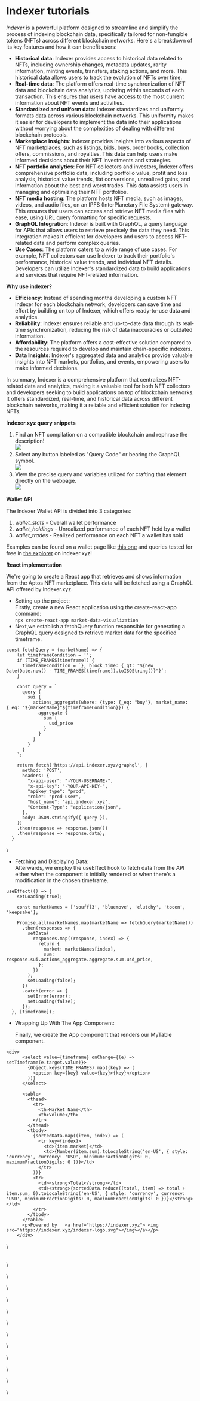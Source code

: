 # Indexer tutorials

_Indexer_ is a powerful platform designed to streamline and simplify the process of indexing blockchain data, specifically tailored for non-fungible tokens (NFTs) across different blockchain networks. Here's a breakdown of its key features and how it can benefit users:

* **Historical data**: Indexer provides access to historical data related to NFTs, including ownership changes, metadata updates, rarity information, minting events, transfers, staking actions, and more. This historical data allows users to track the evolution of NFTs over time.
* **Real-time data**: The platform offers real-time synchronization of NFT data and blockchain data analytics, updating within seconds of each transaction. This ensures that users have access to the most current information about NFT events and activities.
* **Standardized and uniform data**: Indexer standardizes and uniformly formats data across various blockchain networks. This uniformity makes it easier for developers to implement the data into their applications without worrying about the complexities of dealing with different blockchain protocols.
* **Marketplace insights**: Indexer provides insights into various aspects of NFT marketplaces, such as listings, bids, buys, order books, collection offers, commissions, and royalties. This data can help users make informed decisions about their NFT investments and strategies.
* **NFT portfolio analytics**: For NFT collectors and investors, Indexer offers comprehensive portfolio data, including portfolio value, profit and loss analysis, historical value trends, fiat conversions, unrealized gains, and information about the best and worst trades. This data assists users in managing and optimizing their NFT portfolios.
* **NFT media hosting**: The platform hosts NFT media, such as images, videos, and audio files, on an IPFS (InterPlanetary File System) gateway. This ensures that users can access and retrieve NFT media files with ease, using URL query formatting for specific requests.
* **GraphQL Integration**: Indexer is built with GraphQL, a query language for APIs that allows users to retrieve precisely the data they need. This integration makes it efficient for developers and users to access NFT-related data and perform complex queries.
* **Use Cases**: The platform caters to a wide range of use cases. For example, NFT collectors can use Indexer to track their portfolio's performance, historical value trends, and individual NFT details. Developers can utilize Indexer's standardized data to build applications and services that require NFT-related information.

**Why use indexer?**

* **Efficiency**: Instead of spending months developing a custom NFT indexer for each blockchain network, developers can save time and effort by building on top of Indexer, which offers ready-to-use data and analytics.
* **Reliability**: Indexer ensures reliable and up-to-date data through its real-time synchronization, reducing the risk of data inaccuracies or outdated information.
* **Affordability**: The platform offers a cost-effective solution compared to the resources required to develop and maintain chain-specific indexers.
*   **Data Insights**: Indexer's aggregated data and analytics provide valuable insights into NFT markets, portfolios, and events, empowering users to make informed decisions.



In summary, Indexer is a comprehensive platform that centralizes NFT-related data and analytics, making it a valuable tool for both NFT collectors and developers seeking to build applications on top of blockchain networks. It offers standardized, real-time, and historical data across different blockchain networks, making it a reliable and efficient solution for indexing NFTs.

**Indexer.xyz query snippets**

1. Find an NFT compilation on a compatible blockchain and rephrase the description!\
   ![](<../.gitbook/assets/image (1).png>)
2. Select any button labeled as "Query Code" or bearing the GraphQL symbol.\
   ![](<../.gitbook/assets/image (2).png>)
3. View the precise query and variables utilized for crafting that element directly on the webpage.\
   ![](<../.gitbook/assets/image (3).png>)

**Wallet API**

The Indexer Wallet API is divided into 3 categories:

1. _wallet\_stats_ - Overall wallet performance
2. _wallet\_holdings_ - Unrealized performance of each NFT held by a wallet
3. _wallet\_trades_ - Realized performance on each NFT a wallet has sold

Examples can be found on a wallet page like [this one](https://indexer.xyz/aptos/0x8afb40b62a4f6db8f2a3dc0674ff01262acbe5714707101aee80d8af1e60a0df?tab=profit/loss) and queries tested for free in [the explorer](https://indexer.xyz/api-explorer) on indexer.xyz!

**React implementation**

We're going to create a React app that retrieves and shows information from the Aptos NFT marketplace. This data will be fetched using a GraphQL API offered by Indexer.xyz.

* Setting up the project:\
  Firstly, create a new React application using the create-react-app command:\
  `npx create-react-app market-data-visualization`
*   Next,we establish a fetchQuery function responsible for generating a GraphQL query designed to retrieve market data for the specified timeframe.



```tsx
const fetchQuery = (marketName) => {
    let timeframeCondition = '';
    if (TIME_FRAMES[timeframe]) {
      timeframeCondition = `}, block_time: {_gt: "${new Date(Date.now() - TIME_FRAMES[timeframe]).toISOString()}"}`;
    }

    const query = `
      query {
        sui {
          actions_aggregate(where: {type: {_eq: "buy"}, market_name: {_eq: "${marketName}"${timeframeCondition}}) {
            aggregate {
              sum {
                usd_price
              }
            }
          }
        }
      }
    `;

    return fetch('https://api.indexer.xyz/graphql', {
      method: 'POST',
      headers: {
        "x-api-user": "-YOUR-USERNAME-",
        "x-api-key": "-YOUR-API-KEY-",
        "apikey_type": "prod",
        "role": "prod-user",
        "host_name": "api.indexer.xyz",
        "Content-Type": "application/json",
      },
      body: JSON.stringify({ query }),
    })
    .then(response => response.json())
    .then(response => response.data);
  }
```

\


* Fetching and Displaying Data:\
  Afterwards, we employ the useEffect hook to fetch data from the API either when the component is initially rendered or when there's a modification in the chosen timeframe.

```tsx
useEffect(() => {
    setLoading(true);

    const marketNames = ['souffl3', 'bluemove', 'clutchy', 'tocen', 'keepsake'];

    Promise.all(marketNames.map(marketName => fetchQuery(marketName)))
      .then(responses => {
        setData(
          responses.map((response, index) => {
            return {
              market: marketNames[index],
              sum: response.sui.actions_aggregate.aggregate.sum.usd_price,
            };
          })
        );
        setLoading(false);
      })
      .catch(error => {
        setError(error);
        setLoading(false);
      });
  }, [timeframe]);
```

*   Wrapping Up With The App Component:

    Finally, we create the App component that renders our MyTable component.

```tsx
<div>
      <select value={timeframe} onChange={(e) => setTimeframe(e.target.value)}>
        {Object.keys(TIME_FRAMES).map((key) => (
          <option key={key} value={key}>{key}</option>
        ))}
      </select>

      <table>
        <thead>
          <tr>
            <th>Market Name</th>
            <th>Volume</th>
          </tr>
        </thead>
        <tbody>
          {sortedData.map((item, index) => (
            <tr key={index}>
              <td>{item.market}</td>
              <td>{Number(item.sum).toLocaleString('en-US', { style: 'currency', currency: 'USD', minimumFractionDigits: 0, maximumFractionDigits: 0 })}</td>
            </tr>
          ))}
          <tr>
            <td><strong>Total</strong></td>
            <td><strong>{sortedData.reduce((total, item) => total + item.sum, 0).toLocaleString('en-US', { style: 'currency', currency: 'USD', minimumFractionDigits: 0, maximumFractionDigits: 0 })}</strong></td>
          </tr>
        </tbody>
      </table>
      <p>Powered by   <a href="https://indexer.xyz"> <img src="https://indexer.xyz/indexer-logo.svg"></img></a></p>
    </div>

```

&#x20;

&#x20;



\














\
\


\


\


\




\


\


\


\


\


\


\


\
